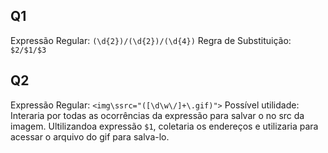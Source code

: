 ## Q1

Expressão Regular: `(\d{2})/(\d{2})/(\d{4})`
Regra de Substituição: `$2/$1/$3`

## Q2

Expressão Regular: `<img\ssrc="([\d\w\/]+\.gif)">`
Possível utilidade: Interaria por todas as ocorrências da expressão para salvar o no src da imagem. Ultilizandoa expressão `$1`, coletaria os endereços e utilizaria para acessar o arquivo do gif para salva-lo.